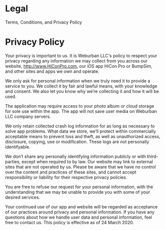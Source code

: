 # Legal
Terms, Conditions, and Privacy Policy

# Privacy Policy
Your privacy is important to us. It is Weburban LLC's policy to respect your privacy regarding any information we may collect from you across our website, http://www.HiConPro.com, our iOS app HiCon Pro or BumpSim, and other sites and apps we own and operate.

We only ask for personal information when we truly need it to provide a service to you. We collect it by fair and lawful means, with your knowledge and consent. We also let you know why we’re collecting it and how it will be used.

The application may require access to your photo album or cloud storage for sole use within the app. The app will not save user media on Weburban LLC company servers.

We only retain collected crash log information for as long as necessary to solve app problems. What data we store, we’ll protect within commercially acceptable means to prevent loss and theft, as well as unauthorized access, disclosure, copying, use or modification. These logs are not personally identifyable. 

We don’t share any personally identifying information publicly or with third-parties, except when required to by law.
Our website may link to external sites that are not operated by us. Please be aware that we have no control over the content and practices of these sites, and cannot accept responsibility or liability for their respective privacy policies.

You are free to refuse our request for your personal information, with the understanding that we may be unable to provide you with some of your desired services.

Your continued use of our app and website will be regarded as acceptance of our practices around privacy and personal information. If you have any questions about how we handle user data and personal information, feel free to contact us.
This policy is effective as of 24 March 2020.

